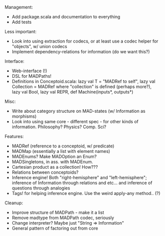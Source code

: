 Management:
* Add package.scala and documentation to everything
* Add tests

Less important:
* Look into using extraction for codecs, or at least use a codec helper for "objects", w/ union codecs
* Implement dependency-relations for information (do we want this?)

Interface:
* Web-interface (!)
* DSL for MADPaths!
* Definitions in Conceptoid.scala: lazy val T = "MADRef to self", lazy val Collection = MADRef where "collection" is defined (perhaps more?), lazy val Bool, lazy val REPR, def Machine(inputs*, outputs*)

Misc:
* Write about category structure on MAD-states (w/ Information as morphisms)
* Look into using same core - different spec - for other kinds of information. Philosophy? Physics? Comp. Sci?

Features:
* MADRef (reference to a conceptoid, w/ predicate)
* MADMap (essentially a list with element names)
* MADEnums? Make MADOption an Enum?
* MADSingletons, in ass. with MADEnum.
* Cartesian product as a collection! How???
* Relations between conceptoids?
* Inference engine! Both "right-hemisphere" and "left-hemisphere"; inference of Information through relations and etc... and inference of questions through analogies 
* Tags! for helping inference engine. Use the weird apply-any method.. (?)

Cleanup:
* Improve structure of MADPath - make it a list
* Remove madtype from MADPath codec, seriously
* Change interpreter? Maybe just "String => Information"
* General pattern of factoring out from core
